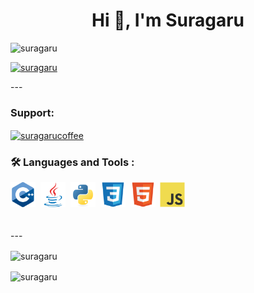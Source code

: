 <h1 align="center">Hi 👋, I'm Suragaru</h1>
<!---<h3 align="center">developer</h3>--->

<p align="left"> <img src="https://komarev.com/ghpvc/?username=suragaru&label=Profile%20views&color=0e75b6&style=flat" alt="suragaru" /> </p>

<p align="left"> <a href="https://github.com/ryo-ma/github-profile-trophy"><img src="https://github-profile-trophy.vercel.app/?username=suragaru" alt="suragaru" /></a> </p>
---

<h3 align="left">Support:</h3>
<p><a href="https://ko-fi.com/suragarucoffee"> <img align="center" src="https://cdn.ko-fi.com/cdn/kofi3.png?v=3" height="40" width="170" alt="suragarucoffee" /></a></p>

### :hammer_and_wrench: Languages and Tools :
<div>
  <img src="https://github.com/devicons/devicon/blob/master/icons/cplusplus/cplusplus-original.svg" title="Cplusplus" alt="Cplusplus" width="40" height="40"/>&nbsp;
  <img src="https://github.com/devicons/devicon/blob/master/icons/java/java-original.svg" title="Java" alt="Java" width="40" height="40"/>&nbsp;
  <img src="https://github.com/devicons/devicon/blob/master/icons/python/python-original.svg" title="Python" alt="Python" width="40" height="40"/>&nbsp;
  <img src="https://github.com/devicons/devicon/blob/master/icons/css3/css3-original.svg"  title="CSS3" alt="CSS" width="40" height="40"/>&nbsp;
  <img src="https://github.com/devicons/devicon/blob/master/icons/html5/html5-original.svg" title="HTML5" alt="HTML" width="40" height="40"/>&nbsp;
  <img src="https://github.com/devicons/devicon/blob/master/icons/javascript/javascript-original.svg" title="JavaScript" alt="JavaScript" width="40" height="40"/>&nbsp;
</div><br><br>
---

<p><img align="center" src="https://github-readme-stats.vercel.app/api/top-langs?username=suragaru&show_icons=true&locale=en&layout=compact&theme=vision-friendly-dark" alt="suragaru" /></p>

<!---<p>&nbsp;<img align="center" src="https://github-readme-stats.vercel.app/api?username=suragaru&show_icons=true&locale=en&theme=dark" alt="suragaru" /></p>--->

<p><img align="center" src="https://github-readme-streak-stats.herokuapp.com/?user=suragaru&theme=dark" alt="suragaru" /></p>
